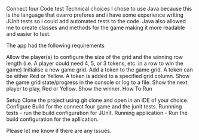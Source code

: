Connect four Code test
Technical choices I chose to use Java because this is the language that ovarro preferes and i have some experience writing JUnit tests so i could add automated tests to the code. Java also allowed me to create classes and methods for the game making it more readable and easier to test.

The app had the following requirements

Allow the player(s) to configure the size of the grid and the winning row length (i.e. A player could need 4, 5, or 3 tokens, etc. in a row to win the game)
Initialise a new game grid.
Add a token to the game grid. A token can be either Red or Yellow. A token is added to a specified grid column.
Show the game grid state/progress in the console or log to a file.
Show the next player to play, Red or Yellow.
Show the winner.
How To Run

Setup Clone the project using git clone and open in an IDE of your choice. Configure Build for the connect four game and the junit tests. Runnning tests - run the build configuration for JUnit. Running application - Run the build configuration for the apllication.

Please let me know if there are any issues.
